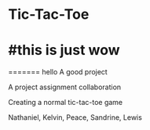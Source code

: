 # Tic-Tac-Toe


#this is just wow
=======
=======
hello A good project

A project assignment collaboration

Creating a normal tic-tac-toe game

Nathaniel, Kelvin, Peace, Sandrine, Lewis


